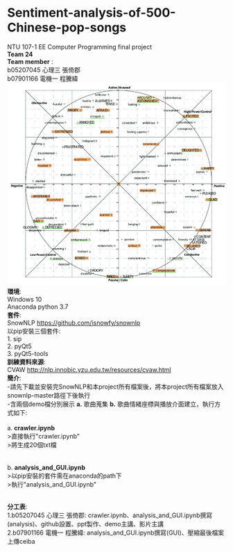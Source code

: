 # Sentiment-analysis-of-500-Chinese-pop-songs
NTU 107-1 EE Computer Programming final project  
__Team 24__  
__Team member__ :  
b05207045 心理三 張倚郡  
b07901166 電機一 程騰緯<br/> 
![image](https://github.com/z0011/Sentiment-analysis-of-500-Chinese-pop-songs/blob/master/emos.png)  
__環境__:   
Windows 10  
Anaconda python 3.7  
__套件__:   
SnowNLP <https://github.com/isnowfy/snownlp>   
以pip安裝三個套件:  
    1. sip  
    2. pyQt5  
    3. pyQt5-tools  
__訓練資料來源__:  
CVAW <http://nlp.innobic.yzu.edu.tw/resources/cvaw.html>  
__簡介__:  
    -請先下載並安裝完SnowNLP和本project所有檔案後，將本project所有檔案放入snownlp-master路徑下後執行  
    -含兩個demo檔分別展示 __a.__ 歌曲蒐集 __b.__ 歌曲情緒座標與播放介面建立，執行方式如下:  
    <br/>
    a.  __crawler.ipynb__  
        >直接執行"crawler.ipynb"   
        >將生成20個txt檔  
        <br/>  
    b. __analysis_and_GUI.ipynb__   
        >以pip安裝的套件需在anaconda的path下  
        >執行"analysis_and_GUI.ipynb"  
         <br/>  
         
__分工表__:  
    1.b05207045 心理三 張倚郡: crawler.ipynb、analysis_and_GUI.ipynb撰寫(analysis)、github設置、ppt製作、demo主講、影片主講  
    2.b07901166 電機一 程騰緯: analysis_and_GUI.ipynb撰寫(GUI)、壓縮最後檔案上傳ceiba
    
